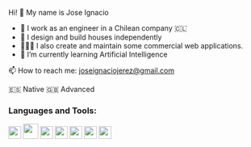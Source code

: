 Hi! 👋 My name is Jose Ignacio 

- 🔭 I work as an engineer in a Chilean company 🇨🇱
- 🏡 I design and build houses independently
- 👨🏻‍💻 I also create and maintain some commercial web applications. 
- 🌱 I’m currently learning Artificial Intelligence


📫 How to reach me: joseignaciojerez@gmail.com

:es: Native
:gb: Advanced

<h3>Languages and Tools:</h3>
  
  
<img src="https://raw.githubusercontent.com/jmnote/z-icons/master/svg/ruby.svg" width="25" height="25"/> <img src="https://raw.githubusercontent.com/jmnote/z-icons/master/svg/c.svg" width="30" height="30">
 <img src="https://raw.githubusercontent.com/jmnote/z-icons/master/svg/javascript.svg" width="25" height="25">
 <img src="https://raw.githubusercontent.com/jmnote/z-icons/master/svg/python.svg" width="25" height="25">
 <img src="https://raw.githubusercontent.com/jmnote/z-icons/master/svg/git.svg" width="25" height="25">
 <img src="https://raw.githubusercontent.com/jmnote/z-icons/master/svg/github.svg" width="25" height="25">
 <img src="https://raw.githubusercontent.com/jmnote/z-icons/master/svg/bootstrap.svg" width="25" height="25">
 
   
  






